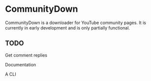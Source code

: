 # CommunityDown
CommunityDown is a downloader for YouTube community pages. It is currently in early development and is only partially functional.

## TODO
Get comment replies

Documentation

A CLI